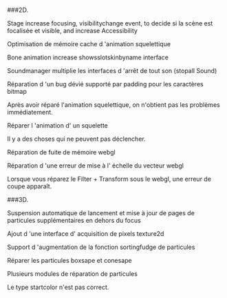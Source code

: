###2D.

Stage increase focusing, visibilitychange event, to decide si la scène est focalisée et visible, and increase Accessibility

Optimisation de mémoire cache d 'animation squelettique

Bone animation increase showsslotskinbyname interface

Soundmanager multiplie les interfaces d 'arrêt de tout son (stopall Sound)

Réparation d 'un bug dévié supporté par padding pour les caractères bitmap

Après avoir réparé l'animation squelettique, on n'obtient pas les problèmes immédiatement.

Réparer l 'animation d' un squelette

Il y a des choses qui ne peuvent pas déclencher.

Réparation de fuite de mémoire webgl

Réparation d 'une erreur de mise à l' échelle du vecteur webgl

Lorsque vous réparez le Filter + Transform sous le webgl, une erreur de coupe apparaît.

###3D.

Suspension automatique de lancement et mise à jour de pages de particules supplémentaires en dehors du focus

Ajout d 'une interface d' acquisition de pixels texture2d

Support d 'augmentation de la fonction sortingfudge de particules

Réparer les particules boxsape et conesape

Plusieurs modules de réparation de particules

Le type startcolor n'est pas correct.